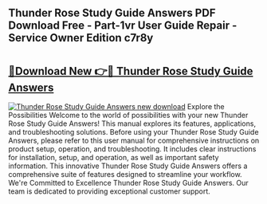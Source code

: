## Thunder Rose Study Guide Answers PDF Download Free - Part-1vr User Guide Repair - Service Owner Edition c7r8y

# <h2><a href="http://bc65600.oget.top/?id=Thunder+Rose+Study+Guide+Answers">🔗Download New 👉🔴 Thunder Rose Study Guide Answers</a></h2>

[![Thunder Rose Study Guide Answers new download](https://i.imgur.com/5g1atiW.png)](http://bc65600.oget.top/?id=Thunder+Rose+Study+Guide+Answers)
Explore the Possibilities Welcome to the world of possibilities with your new Thunder Rose Study Guide Answers! This manual explores its features, applications, and troubleshooting solutions. Before using your Thunder Rose Study Guide Answers, please refer to this user manual for comprehensive instructions on product setup, operation, and troubleshooting. It includes clear instructions for installation, setup, and operation, as well as important safety information. This innovative Thunder Rose Study Guide Answers offers a comprehensive suite of features designed to streamline your workflow. We're Committed to Excellence Thunder Rose Study Guide Answers. Our team is dedicated to providing exceptional customer support.
